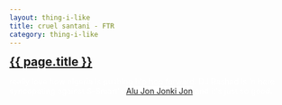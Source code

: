 ```yaml
---
layout: thing-i-like
title: cruel santani - FTR
category: thing-i-like
---
```


<section style="background-image: url('assets/images/cruel-santino-ftr-cigarette-guy.webp'); color: white; min-height: 350px; background-size: contain;">
  <a style="background-color: white;" href="https://www.youtube.com/watch?v=dGhEzL3e72o"
    ><h2 style="margin: 0;">{{ page.title }}</h2></a
  >
  <p>
    really love how nigeria is pushing hip hop forward. DJ Rashad is in here
    syncopating against S-Smart's
    <a style="background-color: white;" href="https://www.youtube.com/watch?v=20D8sYVPh54">Alu Jon Jonki Jon</a>
    and it's just so good.
  </p>
</section>
